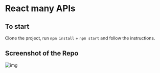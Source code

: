 # React many APIs

## To start

Clone the project, run `npm install` + `npm start` and follow the instructions.

## Screenshot of the Repo

![img](https://i.imgur.com/TP22LKK.png)
